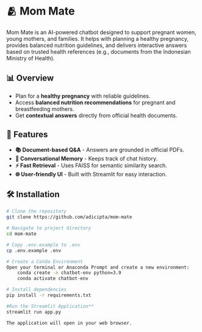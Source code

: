 # 🫂 Mom Mate

Mom Mate is an AI-powered chatbot designed to support pregnant women, young mothers, and families. It helps with planning a healthy pregnancy, provides balanced nutrition guidelines, and delivers interactive answers based on trusted health references (e.g., documents from the Indonesian Ministry of Health).

## 📊 Overview
- Plan for a **healthy pregnancy** with reliable guidelines.
- Access **balanced nutrition recommendations** for pregnant and breastfeeding mothers.
- Get **contextual answers** directly from official health documents.

## 🚀 Features

- **📚 Document-based Q&A** - Answers are grounded in official PDFs.
- **🧠 Conversational Memory** - Keeps track of chat history.
- **⚡ Fast Retrieval** - Uses FAISS for semantic similarity search.
- **🌐 User-friendly UI** - Built with Streamlit for easy interaction.

## 🛠️ Installation

```bash
# Clone the repository
git clone https://github.com/adicipta/mom-mate

# Navigate to project directory
cd mom-mate

# Copy .env.example to .env
cp .env.example .env

# Create a Conda Environment
Open your terminal or Anaconda Prompt and create a new environment:
    conda create -n chatbot-env python=3.9
    conda activate chatbot-env

# Install dependencies
pip install -r requirements.txt

#Run the Streamlit Application**
streamlit run app.py

The application will open in your web browser.
```